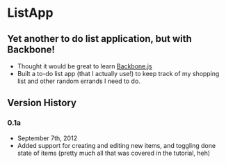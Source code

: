 # ListApp
## Yet another to do list application, but with Backbone!

* Thought it would be great to learn [Backbone.js](http://backbonejs.org/)
* Built a to-do list app (that I actually use!) to keep track of my shopping list and other random errands I need to do.

## Version History

### 0.1a
* September 7th, 2012
* Added support for creating and editing new items, and toggling done state of items (pretty much all that was covered in the tutorial, heh)

